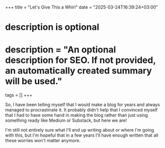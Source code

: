 +++
title = "Let's Give This a Whirl"
date = "2025-03-24T16:39:24+03:00"

#
# description is optional
#
# description = "An optional description for SEO. If not provided, an automatically created summary will be used."

tags = []
+++

So, I have been telling myself that I would make a blog for years and always managed to procrastinate it. It probably didn't help that I convinced myself that I had to have some hand in making the blog rather than just using something ready like Medium or Substack, but here we are! 

I'm still not entirely sure what I'll end up writing about or where I'm going with this, but I'm hopeful that in a few years I'll have enough written that all these worries won't matter anymore.
